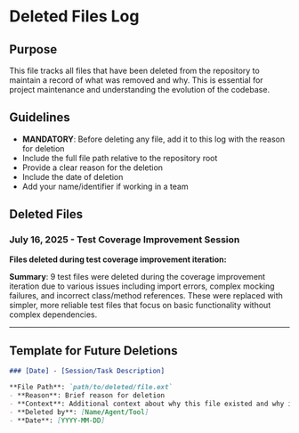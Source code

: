 # Deleted Files Log

## Purpose
This file tracks all files that have been deleted from the repository to maintain a record of what was removed and why. This is essential for project maintenance and understanding the evolution of the codebase.

## Guidelines
- **MANDATORY**: Before deleting any file, add it to this log with the reason for deletion
- Include the full file path relative to the repository root
- Provide a clear reason for the deletion
- Include the date of deletion
- Add your name/identifier if working in a team

## Deleted Files

### July 16, 2025 - Test Coverage Improvement Session

**Files deleted during test coverage improvement iteration:**

**Summary**: 9 test files were deleted during the coverage improvement iteration due to various issues including import errors, complex mocking failures, and incorrect class/method references. These were replaced with simpler, more reliable test files that focus on basic functionality without complex dependencies.

---

## Template for Future Deletions

```markdown
### [Date] - [Session/Task Description]

**File Path**: `path/to/deleted/file.ext`
- **Reason**: Brief reason for deletion
- **Context**: Additional context about why this file existed and why it's being removed
- **Deleted by**: [Name/Agent/Tool]
- **Date**: [YYYY-MM-DD]
```
